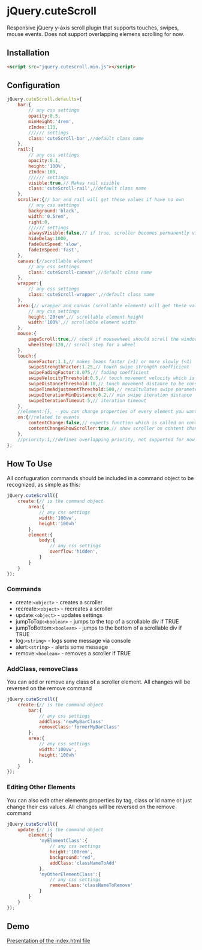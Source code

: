 # jQuery.cuteScroll
Responsive jQuery y-axis scroll plugin that supports touches, swipes, mouse events.
Does not support overlapping elemens scrolling for now.

## Installation
```html
<script src="jquery.cutescroll.min.js"></script>
```

## Configuration
```javascript
jQuery.cuteScroll.defaults={
	bar:{
		// any css settings
		opacity:0.5,
		minHeight:'4rem',
		zIndex:110,
		////// settings
		class:'cuteScroll-bar',//default class name
	},
	rail:{
		// any css settings
		opacity:0.1,
		height:'100%',
		zIndex:100,
		////// settings
		visible:true,// Makes rail visible
		class:'cuteScroll-rail',//default class name
	},
	scroller:{// bar and rail will get these values if have no own
		// any css settings
		background:'black',
		width:'0.5rem',
		right:0,
		////// settings
		alwaysVisible:false,// if true, scroller becomes permanently visible
		hideDelay:1000,
		fadeOutSpeed:'slow',
		fadeInSpeed:'fast',
	},
	canvas:{//scrollable element
		// any css settings
		class:'cuteScroll-canvas',//default class name
	},
	wrapper:{
		// any css settings
		class:'cuteScroll-wrapper',//default class name
	},
	area:{// wrapper and canvas (scrollable element) will get these values if have no own
		// any css settings
		height:'20rem',// scrollable element height
		width:'100%',// scrollable element width
	},
	mouse:{
		pageScroll:true,// check if mousewheel should scroll the window if we reach top/bottom
		wheelStep:120,// scroll step for a wheel
	},
	touch:{
		moveFactor:1.1,// makes leaps faster (>1) or more slowly (<1)
		swipeStrengthFactor:1.25,// touch swipe strength coefficient
		swipeFadingFactor:0.075,// fading coefficient
		swipeVelocityThreshold:0.5,// touch movement velocity which is considered a swipe
		swipeDistanceThreshold:10,// touch movement distance to be considered a swipe
		swipeTimeAdjustmentThreshold:500,// recaltulates swipe parameters
		swipeIterationMinDistance:0.2,// min swipe iteration distance
		swipeIterationTimeout:5,// iteration timeout
	},
	//element:{}, - you can change properties of every element you want
	on:{//related to events
		contentChange:false,// expects function which is called on content change -> onContentChange: <function>
		contentChangeShowScroller:true,// show scroller on content change if it is reasonable
	},
	//priority:1,//defines overlapping priority, not supported for now
};
```

## How To Use
All confuguration commands should be included in a command object to be recognized, as simple as this:
```javascript
jQuery.cuteScroll({
	create:{// is the command object
		area:{
			// any css settings
			width:'100vw',
			height:'100vh'
		},
		element:{
			body:{
				// any css settings
				overflow:'hidden',
			}
		}
	}
});
```

### Commands
- create:`<object>` - creates a scroller
- recreate:`<object>` - recreates a scroller
- update:`<object>` - updates settings
- jumpToTop:`<boolean>` - jumps to the top of a scrollable div if TRUE
- jumpToBottom:`<boolean>` - jumps to the bottom of a scrollable div if TRUE
- log:`<string>` - logs some message via console
- alert:`<string>` - alerts some message
- remove:`<boolean>` - removes a scroller if TRUE

### AddClass, removeClass
You can add or remove any class of a scroller element. All changes will be reversed on the remove command
```javascript
jQuery.cuteScroll({
	create:{// is the command object
		bar:{
			// any css settings
			addClass:'newMyBarClass'
			removeClass:'formerMyBarClass'
		},
		area:{
			// any css settings
			width:'100vw',
			height:'100vh'
		},
	}
});
```

### Editing Other Elements
You can also edit other elements properties by tag, class or id name or just change their css values. All changes will be reversed on the remove command
```javascript
jQuery.cuteScroll({
	update:{// is the command object
		element:{
			'myElementClass':{
				// any css settings
				height:'100rem',
				background:'red',
				addClass:'classNameToAdd'
			},
			'myOtherElementClass':{
				// any css settings
				removeClass:'classNameToRemove'
			}
		}
	}
});
```

## Demo
[Presentation of the index.html file](https://merrypanda.github.io/jQuery.cuteScroll)